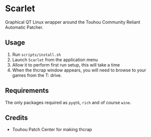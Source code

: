 # Scarlet
Graphical QT Linux wrapper around the Touhou Community Reliant Automatic Patcher. 

## Usage
1. Run `scripts/install.sh`
2. Launch `Scarlet` from the application menu
3. Allow it to perform first run setup, this will take a time
4. When the thcrap window appears, you will need to browse to your games from the T: drive.

## Requirements
The only packages required as `pyqt6`, `rich` and of course `wine`. 

## Credits
- Touhou Patch Center for making thcrap